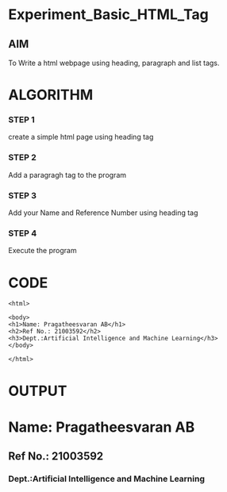 # Experiment_Basic_HTML_Tag

## AIM
To Write a html webpage using heading, paragraph and list tags.

# ALGORITHM
### STEP 1
create a simple html page using heading tag
### STEP 2
Add a paragragh tag to the program
### STEP 3
Add your Name and Reference Number using heading tag
### STEP 4
Execute the program

# CODE
~~~<!DOCTYPE html>
<html>

<body>
<h1>Name: Pragatheesvaran AB</h1>
<h2>Ref No.: 21003592</h2>
<h3>Dept.:Artificial Intelligence and Machine Learning</h3>
</body>

</html>
~~~
# OUTPUT
<html>
<body>
<h1>Name: Pragatheesvaran AB</h1>
<h2>Ref No.: 21003592</h2>
<h3>Dept.:Artificial Intelligence and Machine Learning</h3>
</body>
</html>
